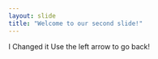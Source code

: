 ```yaml
---
layout: slide
title: "Welcome to our second slide!"
---
```

I Changed it
Use the left arrow to go back!

